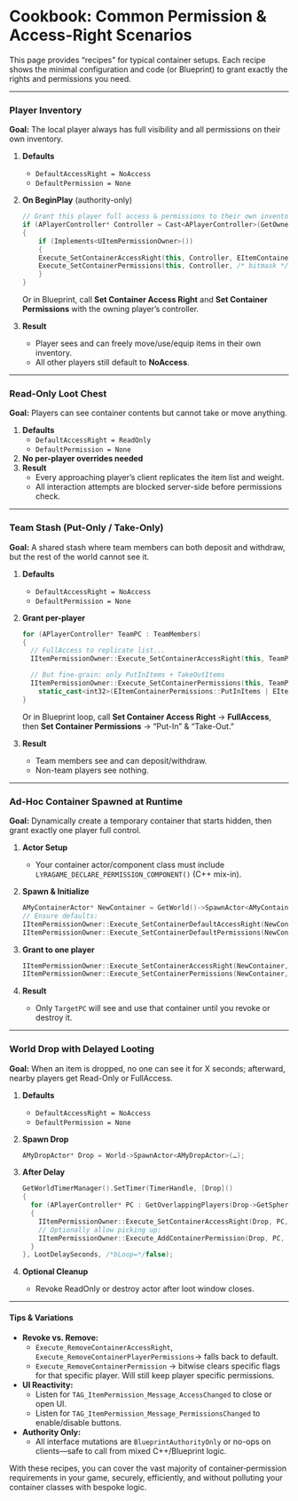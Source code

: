 # Cookbook: Common Permission & Access-Right Scenarios

This page provides “recipes” for typical container setups. Each recipe shows the minimal configuration and code (or Blueprint) to grant exactly the rights and permissions you need.

***

### Player Inventory

**Goal:** The local player always has full visibility and all permissions on their own inventory.

1. **Defaults**
   * `DefaultAccessRight = NoAccess`
   * `DefaultPermission = None`
2.  **On BeginPlay** (authority-only)

    ```cpp
    // Grant this player full access & permissions to their own inventory:
    if (APlayerController* Controller = Cast<APlayerController>(GetOwner()))
    {
        if (Implements<UItemPermissionOwner>())
        {
    	Execute_SetContainerAccessRight(this, Controller, EItemContainerAccessRights::FullAccess);
    	Execute_SetContainerPermissions(this, Controller, /* bitmask */ static_cast<int32>(EItemContainerPermissions::Full));
        }
    }
    ```

    Or in Blueprint, call **Set Container Access Right** and **Set Container Permissions** with the owning player’s controller.
3. **Result**
   * Player sees and can freely move/use/equip items in their own inventory.
   * All other players still default to **NoAccess**.

***

### Read-Only Loot Chest

**Goal:** Players can see container contents but cannot take or move anything.

1. **Defaults**
   * `DefaultAccessRight = ReadOnly`
   * `DefaultPermission = None`
2. **No per-player overrides needed**
3. **Result**
   * Every approaching player’s client replicates the item list and weight.
   * All interaction attempts are blocked server-side before permissions check.

***

### Team Stash (Put-Only / Take-Only)

**Goal:** A shared stash where team members can both deposit and withdraw, but the rest of the world cannot see it.

1. **Defaults**
   * `DefaultAccessRight = NoAccess`
   * `DefaultPermission = None`
2.  **Grant per-player**

    ```cpp
    for (APlayerController* TeamPC : TeamMembers)
    {
      // FullAccess to replicate list...
      IItemPermissionOwner::Execute_SetContainerAccessRight(this, TeamPC, EItemContainerAccessRights::FullAccess);

      // But fine-grain: only PutInItems + TakeOutItems
      IItemPermissionOwner::Execute_SetContainerPermissions(this, TeamPC,
        static_cast<int32>(EItemContainerPermissions::PutInItems | EItemContainerPermissions::TakeOutItems));
    }
    ```

    Or in Blueprint loop, call **Set Container Access Right** → **FullAccess**, then **Set Container Permissions** → “Put-In” & “Take-Out.”
3. **Result**
   * Team members see and can deposit/withdraw.
   * Non-team players see nothing.

***

### Ad-Hoc Container Spawned at Runtime

**Goal:** Dynamically create a temporary container that starts hidden, then grant exactly one player full control.

1. **Actor Setup**
   * Your container actor/component class must include `LYRAGAME_DECLARE_PERMISSION_COMPONENT()` (C++ mix-in).
2.  **Spawn & Initialize**

    ```cpp
    AMyContainerActor* NewContainer = GetWorld()->SpawnActor<AMyContainerActor>(…);
    // Ensure defaults:
    IItemPermissionOwner::Execute_SetContainerDefaultAccessRight(NewContainer, EItemContainerAccessRights::NoAccess);
    IItemPermissionOwner::Execute_SetContainerDefaultPermissions(NewContainer, static_cast<int32>(EItemContainerPermissions::None));
    ```
3.  **Grant to one player**

    ```cpp
    IItemPermissionOwner::Execute_SetContainerAccessRight(NewContainer, TargetPC, EItemContainerAccessRights::FullAccess);
    IItemPermissionOwner::Execute_SetContainerPermissions(NewContainer, TargetPC, static_cast<int32>(EItemContainerPermissions::Full));
    ```
4. **Result**
   * Only `TargetPC` will see and use that container until you revoke or destroy it.

***

### World Drop with Delayed Looting

**Goal:** When an item is dropped, no one can see it for X seconds; afterward, nearby players get Read-Only or FullAccess.

1. **Defaults**
   * `DefaultAccessRight = NoAccess`
   * `DefaultPermission = None`
2.  **Spawn Drop**

    ```cpp
    AMyDropActor* Drop = World->SpawnActor<AMyDropActor>(…);
    ```
3.  **After Delay**

    ```cpp
    GetWorldTimerManager().SetTimer(TimerHandle, [Drop]()
    {
      for (APlayerController* PC : GetOverlappingPlayers(Drop->GetSphere()))
      {
        IItemPermissionOwner::Execute_SetContainerAccessRight(Drop, PC, EItemContainerAccessRights::ReadOnly);
        // Optionally allow picking up:
        IItemPermissionOwner::Execute_AddContainerPermission(Drop, PC, static_cast<int32>(EItemContainerPermissions::TakeOutItems));
      }
    }, LootDelaySeconds, /*bLoop=*/false);
    ```
4. **Optional Cleanup**
   * Revoke ReadOnly or destroy actor after loot window closes.

***

#### Tips & Variations

* **Revoke vs. Remove:**
  * `Execute_RemoveContainerAccessRight`, `Execute_RemoveContainerPlayerPermissions`→ falls back to default.
  * `Execute_RemoveContainerPermission` → bitwise clears specific flags for that specific player. Will still keep player specific permissions.
* **UI Reactivity:**
  * Listen for `TAG_ItemPermission_Message_AccessChanged` to close or open UI.
  * Listen for `TAG_ItemPermission_Message_PermissionsChanged` to enable/disable buttons.
* **Authority Only:**
  * All interface mutations are `BlueprintAuthorityOnly` or no-ops on clients—safe to call from mixed C++/Blueprint logic.

With these recipes, you can cover the vast majority of container‐permission requirements in your game, securely, efficiently, and without polluting your container classes with bespoke logic.
